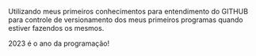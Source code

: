 Utilizando meus primeiros conhecimentos para entendimento do GITHUB para controle de versionamento dos meus primeiros programas quando estiver fazendos os mesmos.

2023 é o ano da programação!